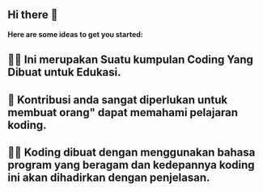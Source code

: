 ## Hi there 👋


**Here are some ideas to get you started:**

## 🙋‍♀️ Ini merupakan Suatu kumpulan Coding Yang Dibuat untuk Edukasi.
## 🌈 Kontribusi anda sangat diperlukan untuk membuat orang" dapat memahami pelajaran koding.
## 👩‍💻 Koding dibuat dengan menggunakan bahasa program yang beragam dan kedepannya koding ini akan dihadirkan dengan penjelasan.
